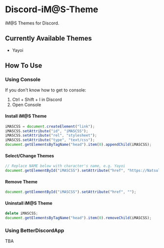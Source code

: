 # Discord-iM@S-Theme
iM@S Themes for Discord.

## Currently Available Themes

- Yayoi

## How To Use

### Using Console
If you don't know how to get to console:

1. Ctrl + Shift + I in Discord
2. Open Console

#### Install iM@S Theme
```javascript
iMASCSS = document.createElement("link");
iMASCSS.setAttribute("id", "iMASCSS");
iMASCSS.setAttribute("rel", "stylesheet");
iMASCSS.setAttribute("type", "text/css");
document.getElementsByTagName("head").item(0).appendChild(iMASCSS);
```
#### Select/Change Themes
```javascript
// Replace NAME below with character's name, e.g. Yayoi
document.getElementById("iMASCSS").setAttribute("href", "https://Natsulus.github.io/Discord-iM-S-Theme/NAME%20Theme.css");
```
#### Remove Theme
```javascript
document.getElementById("iMASCSS").setAttribute("href", "");
```
#### Uninstall iM@S Theme
```javascript
delete iMASCSS;
document.getElementsByTagName("head").item(0).removeChild(iMASCSS);
```
### Using BetterDiscordApp
TBA

